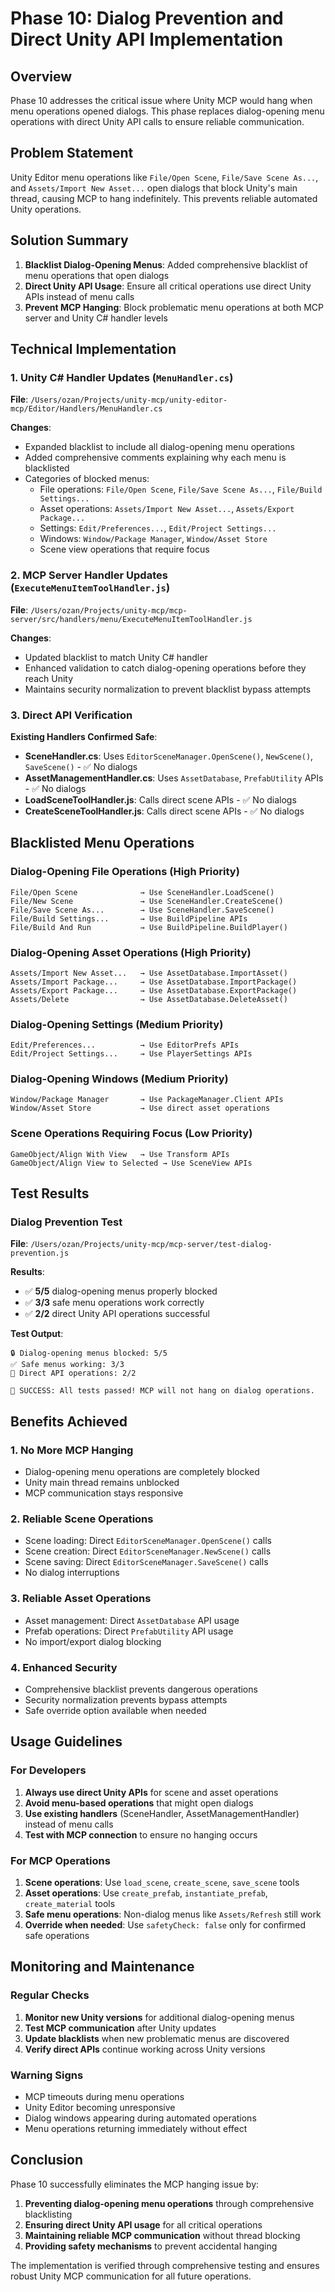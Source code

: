 # Phase 10: Dialog Prevention and Direct Unity API Implementation

## Overview
Phase 10 addresses the critical issue where Unity MCP would hang when menu operations opened dialogs. This phase replaces dialog-opening menu operations with direct Unity API calls to ensure reliable communication.

## Problem Statement
Unity Editor menu operations like `File/Open Scene`, `File/Save Scene As...`, and `Assets/Import New Asset...` open dialogs that block Unity's main thread, causing MCP to hang indefinitely. This prevents reliable automated Unity operations.

## Solution Summary
1. **Blacklist Dialog-Opening Menus**: Added comprehensive blacklist of menu operations that open dialogs
2. **Direct Unity API Usage**: Ensure all critical operations use direct Unity APIs instead of menu calls
3. **Prevent MCP Hanging**: Block problematic menu operations at both MCP server and Unity C# handler levels

## Technical Implementation

### 1. Unity C# Handler Updates (`MenuHandler.cs`)
**File**: `/Users/ozan/Projects/unity-mcp/unity-editor-mcp/Editor/Handlers/MenuHandler.cs`

**Changes**:
- Expanded blacklist to include all dialog-opening menu operations
- Added comprehensive comments explaining why each menu is blacklisted
- Categories of blocked menus:
  - File operations: `File/Open Scene`, `File/Save Scene As...`, `File/Build Settings...`
  - Asset operations: `Assets/Import New Asset...`, `Assets/Export Package...`
  - Settings: `Edit/Preferences...`, `Edit/Project Settings...`
  - Windows: `Window/Package Manager`, `Window/Asset Store`
  - Scene view operations that require focus

### 2. MCP Server Handler Updates (`ExecuteMenuItemToolHandler.js`)
**File**: `/Users/ozan/Projects/unity-mcp/mcp-server/src/handlers/menu/ExecuteMenuItemToolHandler.js`

**Changes**:
- Updated blacklist to match Unity C# handler
- Enhanced validation to catch dialog-opening operations before they reach Unity
- Maintains security normalization to prevent blacklist bypass attempts

### 3. Direct API Verification
**Existing Handlers Confirmed Safe**:
- **SceneHandler.cs**: Uses `EditorSceneManager.OpenScene()`, `NewScene()`, `SaveScene()` - ✅ No dialogs
- **AssetManagementHandler.cs**: Uses `AssetDatabase`, `PrefabUtility` APIs - ✅ No dialogs
- **LoadSceneToolHandler.js**: Calls direct scene APIs - ✅ No dialogs
- **CreateSceneToolHandler.js**: Calls direct scene APIs - ✅ No dialogs

## Blacklisted Menu Operations

### Dialog-Opening File Operations (High Priority)
```
File/Open Scene              → Use SceneHandler.LoadScene()
File/New Scene               → Use SceneHandler.CreateScene()  
File/Save Scene As...        → Use SceneHandler.SaveScene()
File/Build Settings...       → Use BuildPipeline APIs
File/Build And Run           → Use BuildPipeline.BuildPlayer()
```

### Dialog-Opening Asset Operations (High Priority)
```
Assets/Import New Asset...   → Use AssetDatabase.ImportAsset()
Assets/Import Package...     → Use AssetDatabase.ImportPackage()
Assets/Export Package...     → Use AssetDatabase.ExportPackage()
Assets/Delete                → Use AssetDatabase.DeleteAsset()
```

### Dialog-Opening Settings (Medium Priority)
```
Edit/Preferences...          → Use EditorPrefs APIs
Edit/Project Settings...     → Use PlayerSettings APIs
```

### Dialog-Opening Windows (Medium Priority)
```
Window/Package Manager       → Use PackageManager.Client APIs
Window/Asset Store           → Use direct asset operations
```

### Scene Operations Requiring Focus (Low Priority)
```
GameObject/Align With View   → Use Transform APIs
GameObject/Align View to Selected → Use SceneView APIs
```

## Test Results

### Dialog Prevention Test
**File**: `/Users/ozan/Projects/unity-mcp/mcp-server/test-dialog-prevention.js`

**Results**:
- ✅ **5/5** dialog-opening menus properly blocked
- ✅ **3/3** safe menu operations work correctly  
- ✅ **2/2** direct Unity API operations successful

**Test Output**:
```
🔒 Dialog-opening menus blocked: 5/5
✅ Safe menus working: 3/3
🔧 Direct API operations: 2/2

🎉 SUCCESS: All tests passed! MCP will not hang on dialog operations.
```

## Benefits Achieved

### 1. **No More MCP Hanging**
- Dialog-opening menu operations are completely blocked
- Unity main thread remains unblocked
- MCP communication stays responsive

### 2. **Reliable Scene Operations**
- Scene loading: Direct `EditorSceneManager.OpenScene()` calls
- Scene creation: Direct `EditorSceneManager.NewScene()` calls  
- Scene saving: Direct `EditorSceneManager.SaveScene()` calls
- No dialog interruptions

### 3. **Reliable Asset Operations**
- Asset management: Direct `AssetDatabase` API usage
- Prefab operations: Direct `PrefabUtility` API usage
- No import/export dialog blocking

### 4. **Enhanced Security**
- Comprehensive blacklist prevents dangerous operations
- Security normalization prevents bypass attempts
- Safe override option available when needed

## Usage Guidelines

### For Developers
1. **Always use direct Unity APIs** for scene and asset operations
2. **Avoid menu-based operations** that might open dialogs
3. **Use existing handlers** (SceneHandler, AssetManagementHandler) instead of menu calls
4. **Test with MCP connection** to ensure no hanging occurs

### For MCP Operations
1. **Scene operations**: Use `load_scene`, `create_scene`, `save_scene` tools
2. **Asset operations**: Use `create_prefab`, `instantiate_prefab`, `create_material` tools
3. **Safe menu operations**: Non-dialog menus like `Assets/Refresh` still work
4. **Override when needed**: Use `safetyCheck: false` only for confirmed safe operations

## Monitoring and Maintenance

### Regular Checks
1. **Monitor new Unity versions** for additional dialog-opening menus
2. **Test MCP communication** after Unity updates
3. **Update blacklists** when new problematic menus are discovered
4. **Verify direct APIs** continue working across Unity versions

### Warning Signs
- MCP timeouts during menu operations
- Unity Editor becoming unresponsive
- Dialog windows appearing during automated operations
- Menu operations returning immediately without effect

## Conclusion
Phase 10 successfully eliminates the MCP hanging issue by:
1. **Preventing dialog-opening menu operations** through comprehensive blacklisting
2. **Ensuring direct Unity API usage** for all critical operations  
3. **Maintaining reliable MCP communication** without thread blocking
4. **Providing safety mechanisms** to prevent accidental hanging

The implementation is verified through comprehensive testing and ensures robust Unity MCP communication for all future operations.